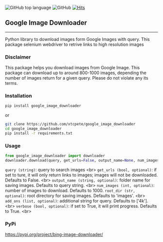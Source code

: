 ![GitHub top language](https://img.shields.io/github/languages/top/gurugaurav/bing_image_downloader)
![GitHub](https://img.shields.io/github/license/gurugaurav/bing_image_downloader)
[![Hits](https://hits.seeyoufarm.com/api/count/incr/badge.svg?url=https%3A%2F%2Fgithub.com%2Fgurugaurav%2Fbing_image_downloader&count_bg=%2379C83D&title_bg=%23555555&icon=&icon_color=%23E7E7E7&title=hits&edge_flat=false)](https://hits.seeyoufarm.com)
## Google Image Downloader
<hr>

Python library to download images form Google Images with query.
This package selenium webdriver to retrive links to high resolution images<br/>

### Disclaimer<br />

This package helps you download images from Google Image.
This package can download up to around 800-1000 images, depending the number of images return for a given query.
Please do not violate any its terms. 

### Installation <br />
```sh
pip install google_image_downloader
```

or 
```bash
git clone https://github.com/xtcpete/google_image_downloader
cd google_image_downloader
pip install -r requirements.txt
```


### Usage <br />
```python
from google_image_downloader import downloader
downloader.download(query, get_urls=False, output_name=None, num_images=10, root_dir='google_images', add_ons=['4k'], verbose=True)
```

`query (string)`: query to search images <br\>
`get_urls (bool, optional)`: if set to ture, it will only return links to images; images will not be downloaded. Defaults to False. <br\>
`output_name (string, optional)`: folder name for saving images. Defaults to query string. <br\>
`num_images (int, optional)`: number of images to download. Defaults to 1000.
`root_dir (str, optional)`: root directory for saving images. Defaults to 'images'. <br\>
`add_ons (list, optional)`: additional string for query. Defaults to ['4k']. <br\>
`verbose (bool, optional)`: if set to True, it will print progress. Defaults to True. <br\>


### PyPi <br />
https://pypi.org/project/bing-image-downloader/


</br>

